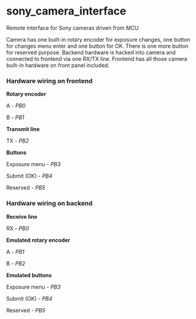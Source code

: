 # sony_camera_interface
Remote interface for Sony cameras driven from MCU

Camera has one built-in rotary encoder for exposure changes, one button for changes menu enter and one button for OK. There is one more button for reserved purpose.
Backend hardware is hacked into camera and connected to frontend via one RX/TX line. Frontend has all those camera built-in hardware on front panel included. 

### Hardware wiring on frontend

**Rotary encoder**

A - *PB0*

B - *PB1*

**Transmit line**

TX - *PB2*

**Buttons**

Exposure menu - *PB3*

Submit (OK) - *PB4*

Reserved - *PB5*

### Hardware wiring on backend

**Receive line**

RX - *PB0*

**Emulated rotary encoder**

A - *PB1*

B - *PB2*

**Emulated buttons**

Exposure menu - *PB3*

Submit (OK) - *PB4*

Reserved - *PB5*
